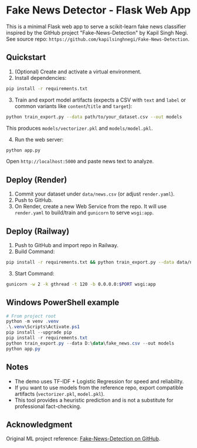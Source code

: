 # Fake News Detector - Flask Web App

This is a minimal Flask web app to serve a scikit-learn fake news classifier inspired by the GitHub project "Fake-News-Detection" by Kapil Singh Negi. See source repo: `https://github.com/kapilsinghnegi/Fake-News-Detection`.

## Quickstart

1. (Optional) Create and activate a virtual environment.
2. Install dependencies:

```bash
pip install -r requirements.txt
```

3. Train and export model artifacts (expects a CSV with `text` and `label` or common variants like `content`/`title` and `target`):

```bash
python train_export.py --data path/to/your_dataset.csv --out models
```

This produces `models/vectorizer.pkl` and `models/model.pkl`.

4. Run the web server:

```bash
python app.py
```

Open `http://localhost:5000` and paste news text to analyze.

## Deploy (Render)

1. Commit your dataset under `data/news.csv` (or adjust `render.yaml`).
2. Push to GitHub.
3. On Render, create a new Web Service from the repo. It will use `render.yaml` to build/train and `gunicorn` to serve `wsgi:app`.

## Deploy (Railway)

1. Push to GitHub and import repo in Railway.
2. Build Command:

```bash
pip install -r requirements.txt && python train_export.py --data data/news.csv --out models --model linear_svc --max_features 100000 --ngram_max 3
```

3. Start Command:

```bash
gunicorn -w 2 -k gthread -t 120 -b 0.0.0.0:$PORT wsgi:app
```

## Windows PowerShell example

```powershell
# From project root
python -m venv .venv
.\.venv\Scripts\Activate.ps1
pip install --upgrade pip
pip install -r requirements.txt
python train_export.py --data D:\data\fake_news.csv --out models
python app.py
```

## Notes

- The demo uses TF-IDF + Logistic Regression for speed and reliability.
- If you want to use models from the reference repo, export compatible artifacts (`vectorizer.pkl`, `model.pkl`).
- This tool provides a heuristic prediction and is not a substitute for professional fact-checking.

## Acknowledgment

Original ML project reference: [Fake-News-Detection on GitHub](https://github.com/kapilsinghnegi/Fake-News-Detection).

